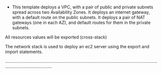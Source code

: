 -  This template deploys a VPC, with a pair of public and private subnets spread
  across two Availability Zones. It deploys an internet gateway, with a default
  route on the public subnets. It deploys a pair of NAT gateways (one in each AZ),
  and default routes for them in the private subnets.


  All resources values will be exported (cross-stack)

  The network stack is used to deploy an ec2 server using the export and import statements.

  ..................................................................................................................................................................